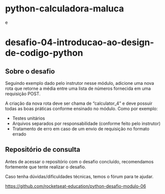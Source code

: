 # python-calculadora-maluca

e 

# desafio-04-introducao-ao-design-de-codigo-python

## Sobre o desafio

Seguindo exemplo dado pelo instrutor nesse módulo, adicione uma nova rota que retorne a média entre uma lista de números fornecida em uma requisição POST. 

A criação da nova rota deve ser chama de “calculator_4” e deve possuir todas as boas práticas conforme ensinado no módulo. Como por exemplo:

- Testes unitários
- Arquivos separados por responsabilidade (conforme feito pelo instrutor)
- Tratamento de erro em caso de um envio de requisição no formato errado

## Repositório de consulta

Antes de acessar o repositório com o desafio concluído, recomendamos fortemente que tente realizar o desafio.

Caso tenha dúvidas/dificuldades técnicas, temos o fórum para te ajudar.

https://github.com/rocketseat-education/python-desafio-modulo-06